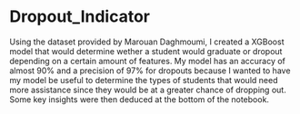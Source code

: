 # Dropout_Indicator

Using the dataset provided by Marouan Daghmoumi, I created a XGBoost model that would determine wether a student would graduate or dropout depending on a certain amount of features. My model has an accuracy of almost 90% and a precision of 97% for dropouts because I wanted to have my model be useful to determine the types of students that would need more assistance since they would be at a greater chance of dropping out. Some key insights were then deduced at the bottom of the notebook.
